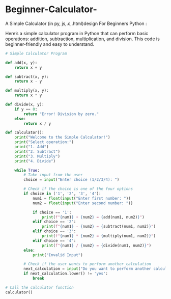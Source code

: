 # Beginner-Calculator-
A Simple Calculator (in py, js,.c,.html)design For Beginners 
Python : 

Here’s a simple calculator program in Python that can perform basic operations: addition, subtraction, multiplication, and division. This code is beginner-friendly and easy to understand.

```python
# Simple Calculator Program

def add(x, y):
    return x + y

def subtract(x, y):
    return x - y

def multiply(x, y):
    return x * y

def divide(x, y):
    if y == 0:
        return "Error! Division by zero."
    else:
        return x / y

def calculator():
    print("Welcome to the Simple Calculator!")
    print("Select operation:")
    print("1. Add")
    print("2. Subtract")
    print("3. Multiply")
    print("4. Divide")

    while True:
        # Take input from the user
        choice = input("Enter choice (1/2/3/4): ")

        # Check if the choice is one of the four options
        if choice in ('1', '2', '3', '4'):
            num1 = float(input("Enter first number: "))
            num2 = float(input("Enter second number: "))

            if choice == '1':
                print(f"{num1} + {num2} = {add(num1, num2)}")
            elif choice == '2':
                print(f"{num1} - {num2} = {subtract(num1, num2)}")
            elif choice == '3':
                print(f"{num1} * {num2} = {multiply(num1, num2)}")
            elif choice == '4':
                print(f"{num1} / {num2} = {divide(num1, num2)}")
        else:
            print("Invalid Input")

        # Check if the user wants to perform another calculation
        next_calculation = input("Do you want to perform another calculation? (yes/no): ")
        if next_calculation.lower() != 'yes':
            break

# Call the calculator function
calculator()
```
